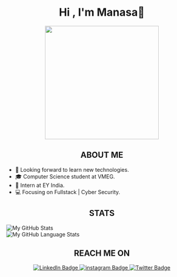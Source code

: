 

<div id="header" align="center">
  <h1>Hi , I'm Manasa👋</h1>
  <img src="https://media.giphy.com/media/v1.Y2lkPTc5MGI3NjExOWNmNjY2ZWQxYzI5MzdkM2I4MDk2Yjg4YmQ0ZTRjOTRjOTE2MTUzMCZjdD1n/2IudUHdI075HL02Pkk/giphy.gif" width="300"/>
  <h2>ABOUT ME</h2>
</div>

- 🔭 Looking forward to learn new technologies.
- 🎓 Computer Science student at VMEG.
- 💼 Intern at EY India.
- 💻 Focusing on Fullstack | Cyber Security.

<h2 align="center">STATS</h2>

 ![My GitHub Stats](https://github-readme-stats-sigma-five.vercel.app/api/?username=mansa0528&count_private=true&theme=tokyonightt&showicons=true)<br>
![My GitHub Language Stats](https://github-readme-stats-sigma-five.vercel.app/api/top-langs/?username=mansa0528&layout=compact&langs_count=5&theme=tokyonight)

<h2 align="center">REACH ME ON</h2>
<div id="badges" align="center">
  <a href="https://www.linkedin.com/in/mansa0528/">
    <img src="https://img.shields.io/badge/LinkedIn-blue?style=for-the-badge&logo=linkedin&logoColor=white" alt="LinkedIn Badge"/>
  </a>
  <a href="https://instagram.com/manasaakula_?igshid=YmMyMTA2M2Y=">
    <img src="https://img.shields.io/badge/instagram-pink?style=for-the-badge&logo=instagram&logoColor=white" alt="instagram Badge"/>
  </a>
  <a href="https://twitter.com/mansa0528">
    <img src="https://img.shields.io/badge/Twitter-blue?style=for-the-badge&logo=twitter&logoColor=white" alt="Twitter Badge"/>
  </a>
</div>
